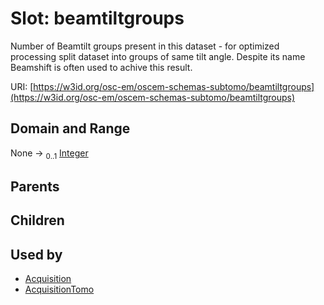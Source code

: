 
# Slot: beamtiltgroups

Number of Beamtilt groups present in this dataset - for optimized processing split dataset into groups of same tilt angle. Despite its name Beamshift is often used to achive this result.

URI: [https://w3id.org/osc-em/oscem-schemas-subtomo/beamtiltgroups](https://w3id.org/osc-em/oscem-schemas-subtomo/beamtiltgroups)


## Domain and Range

None &#8594;  <sub>0..1</sub> [Integer](types/Integer.md)

## Parents


## Children


## Used by

 * [Acquisition](Acquisition.md)
 * [AcquisitionTomo](AcquisitionTomo.md)
